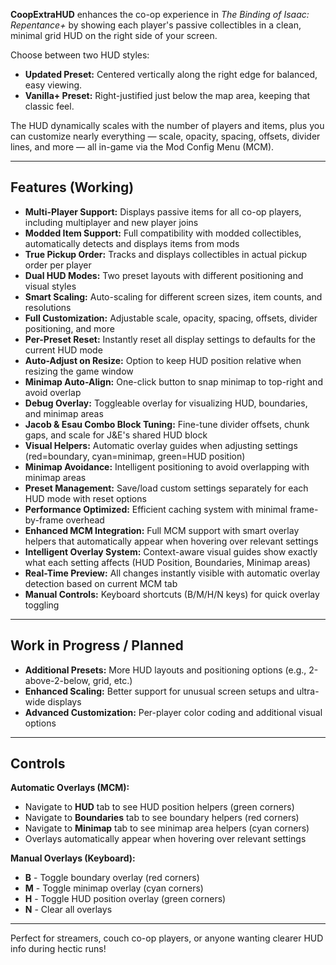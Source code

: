 **CoopExtraHUD** enhances the co-op experience in *The Binding of Isaac: Repentance+* by showing each player's passive collectibles in a clean, minimal grid HUD on the right side of your screen.

Choose between two HUD styles:

- **Updated Preset:** Centered vertically along the right edge for balanced, easy viewing.  
- **Vanilla+ Preset:** Right-justified just below the map area, keeping that classic feel.

The HUD dynamically scales with the number of players and items, plus you can customize nearly everything — scale, opacity, spacing, offsets, divider lines, and more — all in-game via the Mod Config Menu (MCM).

---

## Features (Working)

- **Multi-Player Support:** Displays passive items for all co-op players, including multiplayer and new player joins
- **Modded Item Support:** Full compatibility with modded collectibles, automatically detects and displays items from mods
- **True Pickup Order:** Tracks and displays collectibles in actual pickup order per player
- **Dual HUD Modes:** Two preset layouts with different positioning and visual styles
- **Smart Scaling:** Auto-scaling for different screen sizes, item counts, and resolutions
- **Full Customization:** Adjustable scale, opacity, spacing, offsets, divider positioning, and more
- **Per-Preset Reset:** Instantly reset all display settings to defaults for the current HUD mode
- **Auto-Adjust on Resize:** Option to keep HUD position relative when resizing the game window
- **Minimap Auto-Align:** One-click button to snap minimap to top-right and avoid overlap
- **Debug Overlay:** Toggleable overlay for visualizing HUD, boundaries, and minimap areas
- **Jacob & Esau Combo Block Tuning:** Fine-tune divider offsets, chunk gaps, and scale for J&E's shared HUD block
- **Visual Helpers:** Automatic overlay guides when adjusting settings (red=boundary, cyan=minimap, green=HUD position)
- **Minimap Avoidance:** Intelligent positioning to avoid overlapping with minimap areas
- **Preset Management:** Save/load custom settings separately for each HUD mode with reset options
- **Performance Optimized:** Efficient caching system with minimal frame-by-frame overhead
- **Enhanced MCM Integration:** Full MCM support with smart overlay helpers that automatically appear when hovering over relevant settings
- **Intelligent Overlay System:** Context-aware visual guides show exactly what each setting affects (HUD Position, Boundaries, Minimap areas)
- **Real-Time Preview:** All changes instantly visible with automatic overlay detection based on current MCM tab
- **Manual Controls:** Keyboard shortcuts (B/M/H/N keys) for quick overlay toggling

---

## Work in Progress / Planned

- **Additional Presets:** More HUD layouts and positioning options (e.g., 2-above-2-below, grid, etc.)
- **Enhanced Scaling:** Better support for unusual screen setups and ultra-wide displays
- **Advanced Customization:** Per-player color coding and additional visual options

---

## Controls

**Automatic Overlays (MCM):**
- Navigate to **HUD** tab to see HUD position helpers (green corners)
- Navigate to **Boundaries** tab to see boundary helpers (red corners)  
- Navigate to **Minimap** tab to see minimap area helpers (cyan corners)
- Overlays automatically appear when hovering over relevant settings

**Manual Overlays (Keyboard):**
- **B** - Toggle boundary overlay (red corners)
- **M** - Toggle minimap overlay (cyan corners)  
- **H** - Toggle HUD position overlay (green corners)
- **N** - Clear all overlays

---

Perfect for streamers, couch co-op players, or anyone wanting clearer HUD info during hectic runs!